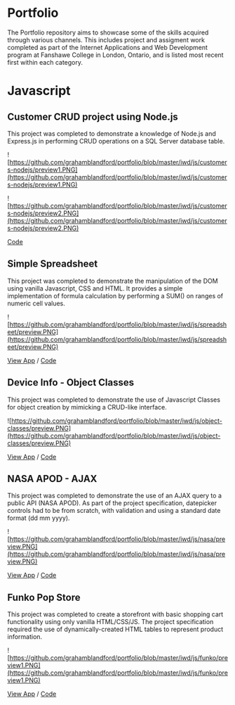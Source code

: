 # Portfolio

The Portfolio repository aims to showcase some of the skills acquired through various channels. This includes project and assigment work completed as part of the Internet Applications and Web Development program at Fanshawe College in London, Ontario, and is listed most recent first within each category.

# Javascript

## Customer CRUD project using Node.js

This project was completed to demonstrate a knowledge of Node.js and Express.js in performing CRUD operations on a SQL Server database table.  

![https://github.com/grahamblandford/portfolio/blob/master/iwd/js/customers-nodejs/preview1.PNG](https://github.com/grahamblandford/portfolio/blob/master/iwd/js/customers-nodejs/preview1.PNG)

![https://github.com/grahamblandford/portfolio/blob/master/iwd/js/customers-nodejs/preview2.PNG](https://github.com/grahamblandford/portfolio/blob/master/iwd/js/customers-nodejs/preview2.PNG)

[Code](https://github.com/grahamblandford/portfolio/tree/master/iwd/js/customers-nodejs/customers)

## Simple Spreadsheet

This project was completed to demonstrate the manipulation of the DOM using vanilla Javascript, CSS and HTML. It provides a simple implementation of formula calculation by performing a SUM() on ranges of numeric cell values.

![https://github.com/grahamblandford/portfolio/blob/master/iwd/js/spreadsheet/preview.PNG](https://github.com/grahamblandford/portfolio/blob/master/iwd/js/spreadsheet/preview.PNG)

[View App](https://info-3144-project--1.web.app/) / [Code](https://github.com/grahamblandford/portfolio/tree/master/iwd/js/spreadsheet)

## Device Info - Object Classes 

This project was completed to demonstrate the use of Javascript Classes for object creation by mimicking a CRUD-like interface.

![https://github.com/grahamblandford/portfolio/blob/master/iwd/js/object-classes/preview.PNG](https://github.com/grahamblandford/portfolio/blob/master/iwd/js/object-classes/preview.PNG)

[View App](https://info-3114-project-2.web.app/) / [Code](https://github.com/grahamblandford/portfolio/tree/master/iwd/js/object-classes)

## NASA APOD - AJAX

This project was completed to demonstrate the use of an AJAX query to a public API (NASA APOD).
As part of the project specification, datepicker controls had to be from scratch, with validation and using a standard date format (dd mm yyyy). 

![https://github.com/grahamblandford/portfolio/blob/master/iwd/js/nasa/preview.PNG](https://github.com/grahamblandford/portfolio/blob/master/iwd/js/nasa/preview.PNG)

[View App](https://info-3114-nasa-apod-api.web.app/) / [Code](https://github.com/grahamblandford/portfolio/tree/master/iwd/js/nasa)

## Funko Pop Store

This project was completed to create a storefront with basic shopping cart functionality using only vanilla HTML/CSS/JS.
The project specification required the use of dynamically-created HTML tables to represent product information. 

![https://github.com/grahamblandford/portfolio/blob/master/iwd/js/funko/preview1.PNG](https://github.com/grahamblandford/portfolio/blob/master/iwd/js/funko/preview1.PNG)

[View App](https://info1232-project.web.app/) / [Code](https://github.com/grahamblandford/portfolio/tree/master/iwd/js/funko)

